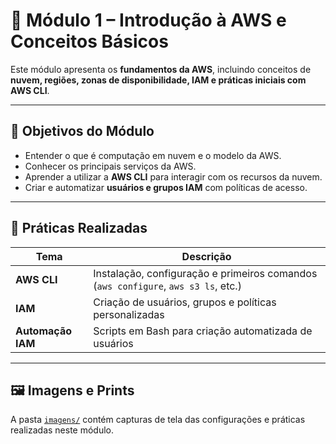 # 🧭 Módulo 1 – Introdução à AWS e Conceitos Básicos

Este módulo apresenta os **fundamentos da AWS**, incluindo conceitos de **nuvem, regiões, zonas de disponibilidade, IAM e práticas iniciais com AWS CLI**.

---

## 🎯 Objetivos do Módulo

- Entender o que é computação em nuvem e o modelo da AWS.  
- Conhecer os principais serviços da AWS.
- Aprender a utilizar a **AWS CLI** para interagir com os recursos da nuvem.  
- Criar e automatizar **usuários e grupos IAM** com políticas de acesso.

---

## 🧪 Práticas Realizadas

| Tema | Descrição |
|------|------------|
| **AWS CLI** | Instalação, configuração e primeiros comandos (`aws configure`, `aws s3 ls`, etc.) |
| **IAM** | Criação de usuários, grupos e políticas personalizadas |
| **Automação IAM** | Scripts em Bash para criação automatizada de usuários |

---

## 🖼️ Imagens e Prints

A pasta [`imagens/`](./imagens) contém capturas de tela das configurações e práticas realizadas neste módulo.

